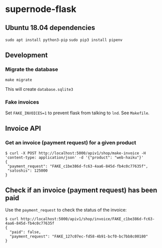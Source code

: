 # supernode-flask

## Ubuntu 18.04 dependencies

`sudo apt install python3-pip`
`sudo pip3 install pipenv`

## Development

### Migrate the database

```
make migrate
```

This will create `database.sqlite3`


### Fake invoices

Set `FAKE_INVOICES=1` to prevent flask from talking to `lnd`. See `Makefile`.

## Invoice API

### Get an invoice (payment request) for a given product

```
$ curl -X POST http://localhost:5000/apiv1/shop/make-invoice -H 'content-type: application/json' -d '{"product": "web-haiku"}'
{
 "payment_request": "FAKE_c1be386d-fc63-4aa6-845d-fb4c0c77635f",
 "satoshis": 125000
}
```

## Check if an invoice (payment request) has been paid

Use the `payment_request` to check the status of the invoice:

```
$ curl http://localhost:5000/apiv1/shop/invoice/FAKE_c1be386d-fc63-4aa6-845d-fb4c0c77635f
{
  "paid": false,
  "payment_request": "FAKE_127c07ec-fd58-4b91-bcf0-bc7bb8c00180"
}
```
